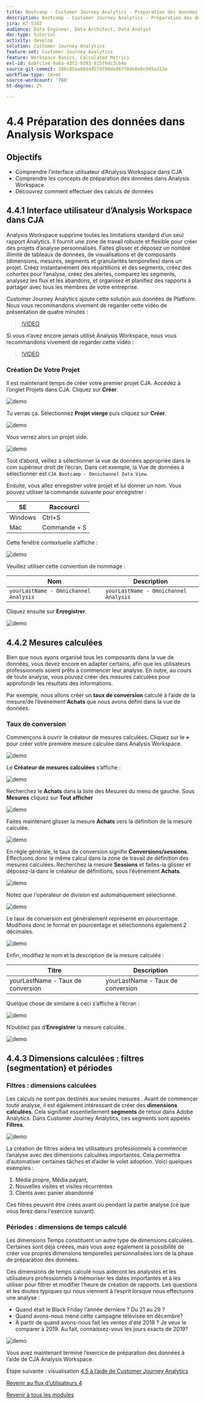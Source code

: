 ```yaml
---
title: Bootcamp - Customer Journey Analytics - Préparation des données dans Analysis Workspace
description: Bootcamp - Customer Journey Analytics - Préparation des données dans Analysis Workspace
jira: KT-5342
audience: Data Engineer, Data Architect, Data Analyst
doc-type: tutorial
activity: develop
solution: Customer Journey Analytics
feature-set: Customer Journey Analytics
feature: Workspace Basics, Calculated Metrics
exl-id: 6a9fc1a4-9a6a-43f2-9393-815f9dc2cb4e
source-git-commit: 286c85aa88d44574f00ded67f0de8e0c945a153e
workflow-type: tm+mt
source-wordcount: '768'
ht-degree: 2%

---
```


# 4.4 Préparation des données dans Analysis Workspace

## Objectifs

- Comprendre l’interface utilisateur d’Analysis Workspace dans CJA
- Comprendre les concepts de préparation des données dans Analysis Workspace
- Découvrez comment effectuer des calculs de données

## 4.4.1 Interface utilisateur d’Analysis Workspace dans CJA

Analysis Workspace supprime toutes les limitations standard d’un seul rapport Analytics. Il fournit une zone de travail robuste et flexible pour créer des projets d’analyse personnalisés. Faites glisser et déposez un nombre illimité de tableaux de données, de visualisations et de composants (dimensions, mesures, segments et granularités temporelles) dans un projet. Créez instantanément des répartitions et des segments, créez des cohortes pour l’analyse, créez des alertes, comparez les segments, analysez les flux et les abandons, et organisez et planifiez des rapports à partager avec tous les membres de votre entreprise.

Customer Journey Analytics ajoute cette solution aux données de Platform. Nous vous recommandons vivement de regarder cette vidéo de présentation de quatre minutes :

>[!VIDEO](https://video.tv.adobe.com/v/35109?quality=12&learn=on&enablevpops)

Si vous n’avez encore jamais utilisé Analysis Workspace, nous vous recommandons vivement de regarder cette vidéo :

>[!VIDEO](https://video.tv.adobe.com/v/26266?quality=12&learn=on&enablevpops)

### Création De Votre Projet

Il est maintenant temps de créer votre premier projet CJA. Accédez à l’onglet Projets dans CJA.
Cliquez sur **Créer**.

![demo](./images/prmenu.png)

Tu verras ça. Sélectionnez **Projet vierge** puis cliquez sur **Créer**.

![demo](./images/prmenu1.png)

Vous verrez alors un projet vide.

![demo](./images/premptyprojects.png)

Tout d’abord, veillez à sélectionner la vue de données appropriée dans le coin supérieur droit de l’écran. Dans cet exemple, la Vue de données à sélectionner est `CJA Bootcamp - Omnichannel Data View`.

Ensuite, vous allez enregistrer votre projet et lui donner un nom. Vous pouvez utiliser la commande suivante pour enregistrer :

| SE | Raccourci |
| ----------------- |-------------| 
| Windows | Ctrl+S |
| Mac | Commande + S |

Cette fenêtre contextuelle s’affiche :

![demo](./images/prsave.png)

Veuillez utiliser cette convention de nommage :

| Nom | Description |
| ----------------- |-------------| 
| `yourLastName - Omnichannel Analysis` | `yourLastName - Omnichannel Analysis` |

Cliquez ensuite sur **Enregistrer**.

![demo](./images/prsave2.png)

## 4.4.2 Mesures calculées

Bien que nous ayons organisé tous les composants dans la vue de données, vous devez encore en adapter certains, afin que les utilisateurs professionnels soient prêts à commencer leur analyse. En outre, au cours de toute analyse, vous pouvez créer des mesures calculées pour approfondir les résultats des informations.

Par exemple, nous allons créer un **taux de conversion** calculé à l’aide de la mesure/de l’événement **Achats** que nous avons défini dans la vue de données.

### Taux de conversion

Commençons à ouvrir le créateur de mesures calculées. Cliquez sur le **+** pour créer votre première mesure calculée dans Analysis Workspace.

![demo](./images/pradd.png)

Le **Créateur de mesures calculées** s’affiche :

![demo](./images/prbuilder.png)

Recherchez le **Achats** dans la liste des Mesures du menu de gauche. Sous **Mesures** cliquez sur **Tout afficher**

![demo](./images/calcbuildercr1.png)

Faites maintenant glisser la mesure **Achats** vers la définition de la mesure calculée.

![demo](./images/calcbuildercr2.png)

En règle générale, le taux de conversion signifie **Conversions/sessions**. Effectuons donc le même calcul dans la zone de travail de définition des mesures calculées. Recherchez la mesure **Sessions** et faites-la glisser et déposez-la dans le créateur de définitions, sous l’événement **Achats**.

![demo](./images/calcbuildercr3.png)

Notez que l&#39;opérateur de division est automatiquement sélectionné.

![demo](./images/calcbuildercr4.png)

Le taux de conversion est généralement représenté en pourcentage. Modifions donc le format en pourcentage et sélectionnons également 2 décimales.

![demo](./images/calcbuildercr5.png)

Enfin, modifiez le nom et la description de la mesure calculée :

| Titre | Description |
| ----------------- |-------------| 
| yourLastName - Taux de conversion | yourLastName - Taux de conversion |

Quelque chose de similaire à ceci s’affiche à l’écran :

![demo](./images/calcbuildercr6.png)

N’oubliez pas d’**Enregistrer** la mesure calculée.

![demo](./images/pr9.png)

## 4.4.3 Dimensions calculées : filtres (segmentation) et périodes

### Filtres : dimensions calculées

Les calculs ne sont pas destinés aux seules mesures . Avant de commencer toute analyse, il est également intéressant de créer des **dimensions calculées**. Cela signifiait essentiellement **segments** de retour dans Adobe Analytics. Dans Customer Journey Analytics, ces segments sont appelés **Filtres**.

![demo](./images/prfilters.png)

La création de filtres aidera les utilisateurs professionnels à commencer l’analyse avec des dimensions calculées importantes. Cela permettra d’automatiser certaines tâches et d’aider le volet adoption. Voici quelques exemples :

1. Média propre, Média payant,
2. Nouvelles visites et visites récurrentes
3. Clients avec panier abandonné

Ces filtres peuvent être créés avant ou pendant la partie analyse (ce que vous ferez dans l&#39;exercice suivant).

### Périodes : dimensions de temps calculé

Les dimensions Temps constituent un autre type de dimensions calculées. Certaines sont déjà créées, mais vous avez également la possibilité de créer vos propres dimensions temporelles personnalisées lors de la phase de préparation des données.

Ces dimensions de temps calculé nous aideront les analystes et les utilisateurs professionnels à mémoriser les dates importantes et à les utiliser pour filtrer et modifier l’heure de création de rapports. Les questions et les doutes typiques qui nous viennent à l’esprit lorsque nous effectuons une analyse :

- Quand était le Black Friday l&#39;année dernière ? Du 21 au 29 ?
- Quand avons-nous mené cette campagne télévisée en décembre?
- À partir de quand avons-nous fait les ventes d&#39;été 2018 ? Je veux le comparer à 2019. Au fait, connaissez-vous les jours exacts de 2019?

![demo](./images/timedimensions.png)

Vous avez maintenant terminé l’exercice de préparation des données à l’aide de CJA Analysis Workspace.

Étape suivante : visualisation [4.5 à l’aide de Customer Journey Analytics](./ex5.md)

[Revenir au flux d’utilisateurs 4](./uc4.md)

[Revenir à tous les modules](./../../overview.md)

